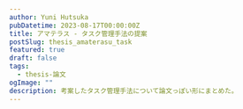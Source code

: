 ```yaml
---
author: Yuni Hutsuka
pubDatetime: 2023-08-17T00:00:00Z
title: アマテラス - タスク管理手法の提案
postSlug: thesis_amaterasu_task
featured: true
draft: false
tags:
  - thesis-論文
ogImage: ""
description: 考案したタスク管理手法について論文っぽい形にまとめた。
---
```

